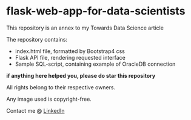 # flask-web-app-for-data-scientists
This repository is an annex to my Towards Data Science article

The repository contains:
- index.html file, formatted by Bootstrap4 css
- Flask API file, rendering requested interface
- Sample SQL-script, containing example of OracleDB connection


**if anything here helped you, please do star this repository**


All rights belong to their respective owners. 

Any image used is copyright-free.

Contact me @ [LinkedIn](https://linkedin.com/in/nurali-u/)

